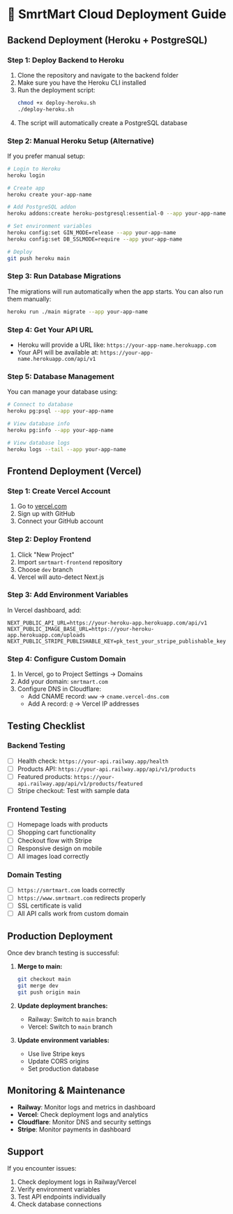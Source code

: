 # 🚀 SmrtMart Cloud Deployment Guide

## Backend Deployment (Heroku + PostgreSQL)

### Step 1: Deploy Backend to Heroku
1. Clone the repository and navigate to the backend folder
2. Make sure you have the Heroku CLI installed
3. Run the deployment script:
   ```bash
   chmod +x deploy-heroku.sh
   ./deploy-heroku.sh
   ```
4. The script will automatically create a PostgreSQL database

### Step 2: Manual Heroku Setup (Alternative)
If you prefer manual setup:
```bash
# Login to Heroku
heroku login

# Create app
heroku create your-app-name

# Add PostgreSQL addon
heroku addons:create heroku-postgresql:essential-0 --app your-app-name

# Set environment variables
heroku config:set GIN_MODE=release --app your-app-name
heroku config:set DB_SSLMODE=require --app your-app-name

# Deploy
git push heroku main
```

### Step 3: Run Database Migrations
The migrations will run automatically when the app starts. You can also run them manually:
```bash
heroku run ./main migrate --app your-app-name
```

### Step 4: Get Your API URL
- Heroku will provide a URL like: `https://your-app-name.herokuapp.com`
- Your API will be available at: `https://your-app-name.herokuapp.com/api/v1`

### Step 5: Database Management
You can manage your database using:
```bash
# Connect to database
heroku pg:psql --app your-app-name

# View database info
heroku pg:info --app your-app-name

# View database logs
heroku logs --tail --app your-app-name
```

## Frontend Deployment (Vercel)

### Step 1: Create Vercel Account
1. Go to [vercel.com](https://vercel.com)
2. Sign up with GitHub
3. Connect your GitHub account

### Step 2: Deploy Frontend
1. Click "New Project"
2. Import `smrtmart-frontend` repository
3. Choose `dev` branch
4. Vercel will auto-detect Next.js

### Step 3: Add Environment Variables
In Vercel dashboard, add:
```
NEXT_PUBLIC_API_URL=https://your-heroku-app.herokuapp.com/api/v1
NEXT_PUBLIC_IMAGE_BASE_URL=https://your-heroku-app.herokuapp.com/uploads
NEXT_PUBLIC_STRIPE_PUBLISHABLE_KEY=pk_test_your_stripe_publishable_key
```

### Step 4: Configure Custom Domain
1. In Vercel, go to Project Settings → Domains
2. Add your domain: `smrtmart.com`
3. Configure DNS in Cloudflare:
   - Add CNAME record: `www` → `cname.vercel-dns.com`
   - Add A record: `@` → Vercel IP addresses

## Testing Checklist

### Backend Testing
- [ ] Health check: `https://your-api.railway.app/health`
- [ ] Products API: `https://your-api.railway.app/api/v1/products`
- [ ] Featured products: `https://your-api.railway.app/api/v1/products/featured`
- [ ] Stripe checkout: Test with sample data

### Frontend Testing
- [ ] Homepage loads with products
- [ ] Shopping cart functionality
- [ ] Checkout flow with Stripe
- [ ] Responsive design on mobile
- [ ] All images load correctly

### Domain Testing
- [ ] `https://smrtmart.com` loads correctly
- [ ] `https://www.smrtmart.com` redirects properly
- [ ] SSL certificate is valid
- [ ] All API calls work from custom domain

## Production Deployment

Once dev branch testing is successful:

1. **Merge to main:**
   ```bash
   git checkout main
   git merge dev
   git push origin main
   ```

2. **Update deployment branches:**
   - Railway: Switch to `main` branch
   - Vercel: Switch to `main` branch

3. **Update environment variables:**
   - Use live Stripe keys
   - Update CORS origins
   - Set production database

## Monitoring & Maintenance

- **Railway**: Monitor logs and metrics in dashboard
- **Vercel**: Check deployment logs and analytics
- **Cloudflare**: Monitor DNS and security settings
- **Stripe**: Monitor payments in dashboard

## Support

If you encounter issues:
1. Check deployment logs in Railway/Vercel
2. Verify environment variables
3. Test API endpoints individually
4. Check database connections